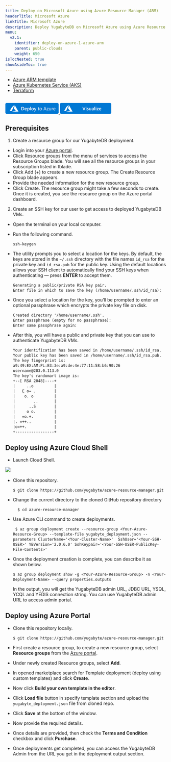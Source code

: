 ```yaml
---
title: Deploy on Microsoft Azure using Azure Resource Manager (ARM)
headerTitle: Microsoft Azure
linkTitle: Microsoft Azure
description: Deploy YugabyteDB on Microsoft Azure using Azure Resource Manager (ARM).
menu:
  v2.1:
    identifier: deploy-on-azure-1-azure-arm
    parent: public-clouds
    weight: 650
isTocNested: true
showAsideToc: true
---
```


<ul class="nav nav-tabs-alt nav-tabs-yb">
  <li >
    <a href="/latest/deploy/public-clouds/azure/azure-arm" class="nav-link active">
      <i class="icon-shell"></i>
      Azure ARM template
    </a>
  </li>
  <li >
    <a href="/latest/deploy/public-clouds/azure/aks" class="nav-link">
      <i class="fas fa-cubes" aria-hidden="true"></i>
      Azure Kubernetes Service (AKS)
    </a>
  </li>
  <li>
    <a href="/latest/deploy/public-clouds/azure/terraform" class="nav-link">
      <i class="icon-shell"></i>
      Terraform
    </a>
  </li>
</ul>

<br/>

<a href="https://portal.azure.com/#create/Microsoft.Template/uri/https%3A%2F%2Fraw.githubusercontent.com%2Fyugabyte%2Fazure-resource-manager%2Fmaster%2Fyugabyte_deployment.json" target="_blank">
    <img src="https://raw.githubusercontent.com/Azure/azure-quickstart-templates/master/1-CONTRIBUTION-GUIDE/images/deploytoazure.png"/>
</a>
<a href="http://armviz.io/#/?load=https%3A%2F%2Fraw.githubusercontent.com%2Fyugabyte%2Fazure-resource-manager%2Fmaster%2Fyugabyte_deployment.json" target="_blank">
    <img src="https://raw.githubusercontent.com/Azure/azure-quickstart-templates/master/1-CONTRIBUTION-GUIDE/images/visualizebutton.png"/>
</a>

## Prerequisites

1. Create a resource group for our YugabyteDB deployment.

- Login into your [Azure portal](https://portal.azure.com/).
- Click Resource groups from the menu of services to access the Resource Groups blade. You will see all the resource groups in your subscription listed in tblade.
- Click Add (+) to create a new resource group. The Create Resource Group blade appears.
- Provide the needed information for the new resource group.
- Click Create. The resource group might take a few seconds to create. Once it is created, you see the resource group on the Azure portal dashboard.

2. Create an SSH key for our user to get access to deployed YugabyteDB VMs.

- Open the terminal on your local computer.
- Run the following command.

    ```
    ssh-keygen
    ```

- The utility prompts you to select a location for the keys. By default, the keys are stored in the `~/.ssh` directory with the file names `id_rsa` for the private key and `id_rsa.pub` for the public key. Using the default locations allows your SSH client to automatically find your SSH keys when authenticating — press **ENTER** to accept them.

  ```
  Generating a public/private RSA key pair.
  Enter file in which to save the key (/home/username/.ssh/id_rsa):
  ```

- Once you select a location for the key, you’ll be prompted to enter an optional passphrase which encrypts the private key file on disk.

  ```
  Created directory '/home/username/.ssh'.
  Enter passphrase (empty for no passphrase):
  Enter same passphrase again:
  ```

- After this, you will have a public and private key that you can use to authenticate YugabyteDB VMs.

    ```
    Your identification has been saved in /home/username/.ssh/id_rsa.
    Your public key has been saved in /home/username/.ssh/id_rsa.pub.
    The key fingerprint is:
    a9:49:EX:AM:PL:E3:3e:a9:de:4e:77:11:58:b6:90:26 username@203.0.113.0
    The key's randomart image is:
    +--[ RSA 2048]----+
    |     ..o         |
    |   E o= .        |
    |    o. o         |
    |        ..       |
    |      ..S        |
    |     o o.        |
    |   =o.+.         |
    |. =++..          |
    |o=++.            |
    +-----------------+
    ```

## Deploy using Azure Cloud Shell

- Launch Cloud Shell.
<a href="https://shell.azure.com" target="_blank">
    <img src="https://shell.azure.com/images/launchcloudshell.png"/>
</a>

- Clone this repository.

    ```
    $ git clone https://github.com/yugabyte/azure-resource-manager.git
    ```

- Change the current directory to the cloned GitHub repository directory

    ```
      $ cd azure-resource-manager
    ```

- Use Azure CLI command to create deployments. <br/>

    ```
     $ az group deployment create --resource-group <Your-Azure-Resource-Group> --template-file yugabyte_deployment.json --parameters ClusterName='<Your-Cluster-Name>'  SshUser='<Your-SSH-USER>' YBVersion='2.0.6.0' SshKeypair='<Your-SSH-USER-PublicKey-File-Contents>'
     ```

- Once the deployment creation is complete, you can describe it as shown below.

    ```
    $ az group deployment show -g <Your-Azure-Resource-Group> -n <Your-Deployment-Name> --query properties.outputs
    ```
    
    In the output, you will get the YugabyteDB admin URL, JDBC URL, YSQL, YCQL and YEDIS connection string. You can use YugabyteDB admin URL to access admin portal.

## Deploy using Azure Portal

- Clone this repository locally.

    ```
    $ git clone https://github.com/yugabyte/azure-resource-manager.git
    ```

- First create a resource group, to create a new resource group, select **Resource groups** from the [Azure portal](https://portal.azure.com/).
- Under newly created Resource groups, select **Add**.
- In opened marketplace search for Template deployment (deploy using custom templates) and click **Create**.
- Now click **Build your own template in the editor**.
- Click **Load file** button in specify template section and upload the `yugabyte_deployment.json` file from cloned repo.
- Click **Save** at the bottom of the window.
- Now provide the required details.
- Once details are provided, then check the **Terms and Condition** checkbox and click **Purchase**.
- Once deployments get completed, you can access the YugabyteDB Admin from the URL you get in the deployment output section.
